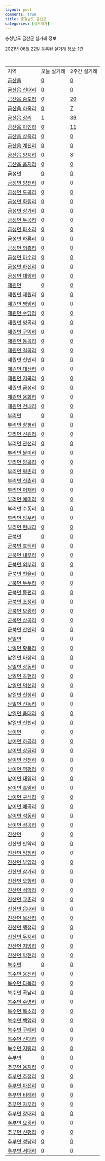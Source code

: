 ```yaml
---
layout: post
comments: true
title: 충청남도 금산군
categories: [실거래가]
---
```


충청남도 금산군 실거래 정보

2021년 06월 22일 등록된 실거래 정보: 1건

<script type="text/javascript">
  google.charts.load('current', {'packages':['corechart']});
  google.charts.setOnLoadCallback(drawChart);

  function drawChart() {
    var data = google.visualization.arrayToDataTable([['거래일', '매매', '전월세', '전매'], ['2021-03', 1, 1, 0], ['2021-04', 14, 7, 3], ['2021-05', 26, 15, 5], ['2021-06', 9, 4, 6]]);

    var options = {
      title: '최근 유형별 거래량 추이',
      legend: { position: 'bottom' }
    };

    var chart = new google.visualization.LineChart(document.getElementById('columnchart_material'));
    chart.draw(data, (options));
  }
</script>

<div id="columnchart_material" style="width: 450px; margin-left: -35px"></div>
<br>
<table class="sortable">
  <tr>
    <td>지역</td>
    <td>오늘 실거래</td>
    <td>2주간 실거래</td>
  </tr>

  
  <tr class="item">
    <td><a href="4471025000.html">금산읍</a></td>
    <td><a href="4471025000.html">0</a></td>
    <td><a href="4471025000.html">0</a></td>
  </tr>
    

  <tr class="item">
    <td><a href="4471025021.html">금산읍 신대리</a></td>
    <td><a href="4471025021.html">0</a></td>
    <td><a href="4471025021.html">0</a></td>
  </tr>
    

  <tr class="item">
    <td><a href="4471025022.html">금산읍 중도리</a></td>
    <td><a href="4471025022.html">0</a></td>
    <td><a href="4471025022.html">20</a></td>
  </tr>
    

  <tr class="item">
    <td><a href="4471025023.html">금산읍 하옥리</a></td>
    <td><a href="4471025023.html">0</a></td>
    <td><a href="4471025023.html">7</a></td>
  </tr>
    

  <tr class="item">
    <td><a href="4471025024.html">금산읍 상리</a></td>
    <td><a href="4471025024.html">1</a></td>
    <td><a href="4471025024.html">39</a></td>
  </tr>
    

  <tr class="item">
    <td><a href="4471025025.html">금산읍 아인리</a></td>
    <td><a href="4471025025.html">0</a></td>
    <td><a href="4471025025.html">11</a></td>
  </tr>
    

  <tr class="item">
    <td><a href="4471025026.html">금산읍 상옥리</a></td>
    <td><a href="4471025026.html">0</a></td>
    <td><a href="4471025026.html">0</a></td>
  </tr>
    

  <tr class="item">
    <td><a href="4471025027.html">금산읍 계진리</a></td>
    <td><a href="4471025027.html">0</a></td>
    <td><a href="4471025027.html">0</a></td>
  </tr>
    

  <tr class="item">
    <td><a href="4471025028.html">금산읍 양지리</a></td>
    <td><a href="4471025028.html">0</a></td>
    <td><a href="4471025028.html">8</a></td>
  </tr>
    

  <tr class="item">
    <td><a href="4471025029.html">금산읍 음지리</a></td>
    <td><a href="4471025029.html">0</a></td>
    <td><a href="4471025029.html">0</a></td>
  </tr>
    

  <tr class="item">
    <td><a href="4471031000.html">금성면</a></td>
    <td><a href="4471031000.html">0</a></td>
    <td><a href="4471031000.html">0</a></td>
  </tr>
    

  <tr class="item">
    <td><a href="4471031021.html">금성면 양전리</a></td>
    <td><a href="4471031021.html">0</a></td>
    <td><a href="4471031021.html">0</a></td>
  </tr>
    

  <tr class="item">
    <td><a href="4471031022.html">금성면 도곡리</a></td>
    <td><a href="4471031022.html">0</a></td>
    <td><a href="4471031022.html">0</a></td>
  </tr>
    

  <tr class="item">
    <td><a href="4471031023.html">금성면 화림리</a></td>
    <td><a href="4471031023.html">0</a></td>
    <td><a href="4471031023.html">0</a></td>
  </tr>
    

  <tr class="item">
    <td><a href="4471031024.html">금성면 상가리</a></td>
    <td><a href="4471031024.html">0</a></td>
    <td><a href="4471031024.html">0</a></td>
  </tr>
    

  <tr class="item">
    <td><a href="4471031025.html">금성면 두곡리</a></td>
    <td><a href="4471031025.html">0</a></td>
    <td><a href="4471031025.html">0</a></td>
  </tr>
    

  <tr class="item">
    <td><a href="4471031026.html">금성면 파초리</a></td>
    <td><a href="4471031026.html">0</a></td>
    <td><a href="4471031026.html">0</a></td>
  </tr>
    

  <tr class="item">
    <td><a href="4471031027.html">금성면 하류리</a></td>
    <td><a href="4471031027.html">0</a></td>
    <td><a href="4471031027.html">0</a></td>
  </tr>
    

  <tr class="item">
    <td><a href="4471031028.html">금성면 의총리</a></td>
    <td><a href="4471031028.html">0</a></td>
    <td><a href="4471031028.html">0</a></td>
  </tr>
    

  <tr class="item">
    <td><a href="4471031029.html">금성면 마수리</a></td>
    <td><a href="4471031029.html">0</a></td>
    <td><a href="4471031029.html">0</a></td>
  </tr>
    

  <tr class="item">
    <td><a href="4471031030.html">금성면 하신리</a></td>
    <td><a href="4471031030.html">0</a></td>
    <td><a href="4471031030.html">0</a></td>
  </tr>
    

  <tr class="item">
    <td><a href="4471031031.html">금성면 대암리</a></td>
    <td><a href="4471031031.html">0</a></td>
    <td><a href="4471031031.html">0</a></td>
  </tr>
    

  <tr class="item">
    <td><a href="4471032000.html">제원면</a></td>
    <td><a href="4471032000.html">0</a></td>
    <td><a href="4471032000.html">0</a></td>
  </tr>
    

  <tr class="item">
    <td><a href="4471032021.html">제원면 제원리</a></td>
    <td><a href="4471032021.html">0</a></td>
    <td><a href="4471032021.html">0</a></td>
  </tr>
    

  <tr class="item">
    <td><a href="4471032022.html">제원면 명암리</a></td>
    <td><a href="4471032022.html">0</a></td>
    <td><a href="4471032022.html">0</a></td>
  </tr>
    

  <tr class="item">
    <td><a href="4471032023.html">제원면 수당리</a></td>
    <td><a href="4471032023.html">0</a></td>
    <td><a href="4471032023.html">0</a></td>
  </tr>
    

  <tr class="item">
    <td><a href="4471032024.html">제원면 명곡리</a></td>
    <td><a href="4471032024.html">0</a></td>
    <td><a href="4471032024.html">0</a></td>
  </tr>
    

  <tr class="item">
    <td><a href="4471032025.html">제원면 구억리</a></td>
    <td><a href="4471032025.html">0</a></td>
    <td><a href="4471032025.html">0</a></td>
  </tr>
    

  <tr class="item">
    <td><a href="4471032026.html">제원면 동곡리</a></td>
    <td><a href="4471032026.html">0</a></td>
    <td><a href="4471032026.html">0</a></td>
  </tr>
    

  <tr class="item">
    <td><a href="4471032027.html">제원면 길곡리</a></td>
    <td><a href="4471032027.html">0</a></td>
    <td><a href="4471032027.html">0</a></td>
  </tr>
    

  <tr class="item">
    <td><a href="4471032028.html">제원면 신안리</a></td>
    <td><a href="4471032028.html">0</a></td>
    <td><a href="4471032028.html">0</a></td>
  </tr>
    

  <tr class="item">
    <td><a href="4471032029.html">제원면 대산리</a></td>
    <td><a href="4471032029.html">0</a></td>
    <td><a href="4471032029.html">0</a></td>
  </tr>
    

  <tr class="item">
    <td><a href="4471032030.html">제원면 저곡리</a></td>
    <td><a href="4471032030.html">0</a></td>
    <td><a href="4471032030.html">0</a></td>
  </tr>
    

  <tr class="item">
    <td><a href="4471032031.html">제원면 금성리</a></td>
    <td><a href="4471032031.html">0</a></td>
    <td><a href="4471032031.html">0</a></td>
  </tr>
    

  <tr class="item">
    <td><a href="4471032032.html">제원면 용화리</a></td>
    <td><a href="4471032032.html">0</a></td>
    <td><a href="4471032032.html">0</a></td>
  </tr>
    

  <tr class="item">
    <td><a href="4471032033.html">제원면 천내리</a></td>
    <td><a href="4471032033.html">0</a></td>
    <td><a href="4471032033.html">0</a></td>
  </tr>
    

  <tr class="item">
    <td><a href="4471033000.html">부리면</a></td>
    <td><a href="4471033000.html">0</a></td>
    <td><a href="4471033000.html">0</a></td>
  </tr>
    

  <tr class="item">
    <td><a href="4471033021.html">부리면 창평리</a></td>
    <td><a href="4471033021.html">0</a></td>
    <td><a href="4471033021.html">0</a></td>
  </tr>
    

  <tr class="item">
    <td><a href="4471033022.html">부리면 선원리</a></td>
    <td><a href="4471033022.html">0</a></td>
    <td><a href="4471033022.html">0</a></td>
  </tr>
    

  <tr class="item">
    <td><a href="4471033023.html">부리면 관천리</a></td>
    <td><a href="4471033023.html">0</a></td>
    <td><a href="4471033023.html">0</a></td>
  </tr>
    

  <tr class="item">
    <td><a href="4471033024.html">부리면 불이리</a></td>
    <td><a href="4471033024.html">0</a></td>
    <td><a href="4471033024.html">0</a></td>
  </tr>
    

  <tr class="item">
    <td><a href="4471033025.html">부리면 양곡리</a></td>
    <td><a href="4471033025.html">0</a></td>
    <td><a href="4471033025.html">0</a></td>
  </tr>
    

  <tr class="item">
    <td><a href="4471033026.html">부리면 평촌리</a></td>
    <td><a href="4471033026.html">0</a></td>
    <td><a href="4471033026.html">0</a></td>
  </tr>
    

  <tr class="item">
    <td><a href="4471033027.html">부리면 신촌리</a></td>
    <td><a href="4471033027.html">0</a></td>
    <td><a href="4471033027.html">0</a></td>
  </tr>
    

  <tr class="item">
    <td><a href="4471033028.html">부리면 어재리</a></td>
    <td><a href="4471033028.html">0</a></td>
    <td><a href="4471033028.html">0</a></td>
  </tr>
    

  <tr class="item">
    <td><a href="4471033029.html">부리면 예미리</a></td>
    <td><a href="4471033029.html">0</a></td>
    <td><a href="4471033029.html">0</a></td>
  </tr>
    

  <tr class="item">
    <td><a href="4471033030.html">부리면 수통리</a></td>
    <td><a href="4471033030.html">0</a></td>
    <td><a href="4471033030.html">0</a></td>
  </tr>
    

  <tr class="item">
    <td><a href="4471033031.html">부리면 방우리</a></td>
    <td><a href="4471033031.html">0</a></td>
    <td><a href="4471033031.html">0</a></td>
  </tr>
    

  <tr class="item">
    <td><a href="4471033032.html">부리면 현내리</a></td>
    <td><a href="4471033032.html">0</a></td>
    <td><a href="4471033032.html">0</a></td>
  </tr>
    

  <tr class="item">
    <td><a href="4471034000.html">군북면</a></td>
    <td><a href="4471034000.html">0</a></td>
    <td><a href="4471034000.html">0</a></td>
  </tr>
    

  <tr class="item">
    <td><a href="4471034021.html">군북면 호티리</a></td>
    <td><a href="4471034021.html">0</a></td>
    <td><a href="4471034021.html">0</a></td>
  </tr>
    

  <tr class="item">
    <td><a href="4471034022.html">군북면 내부리</a></td>
    <td><a href="4471034022.html">0</a></td>
    <td><a href="4471034022.html">0</a></td>
  </tr>
    

  <tr class="item">
    <td><a href="4471034023.html">군북면 외부리</a></td>
    <td><a href="4471034023.html">0</a></td>
    <td><a href="4471034023.html">0</a></td>
  </tr>
    

  <tr class="item">
    <td><a href="4471034024.html">군북면 천을리</a></td>
    <td><a href="4471034024.html">0</a></td>
    <td><a href="4471034024.html">0</a></td>
  </tr>
    

  <tr class="item">
    <td><a href="4471034025.html">군북면 두두리</a></td>
    <td><a href="4471034025.html">0</a></td>
    <td><a href="4471034025.html">0</a></td>
  </tr>
    

  <tr class="item">
    <td><a href="4471034026.html">군북면 동편리</a></td>
    <td><a href="4471034026.html">0</a></td>
    <td><a href="4471034026.html">0</a></td>
  </tr>
    

  <tr class="item">
    <td><a href="4471034027.html">군북면 조정리</a></td>
    <td><a href="4471034027.html">0</a></td>
    <td><a href="4471034027.html">0</a></td>
  </tr>
    

  <tr class="item">
    <td><a href="4471034028.html">군북면 보광리</a></td>
    <td><a href="4471034028.html">0</a></td>
    <td><a href="4471034028.html">0</a></td>
  </tr>
    

  <tr class="item">
    <td><a href="4471034029.html">군북면 상곡리</a></td>
    <td><a href="4471034029.html">0</a></td>
    <td><a href="4471034029.html">0</a></td>
  </tr>
    

  <tr class="item">
    <td><a href="4471034030.html">군북면 산안리</a></td>
    <td><a href="4471034030.html">0</a></td>
    <td><a href="4471034030.html">0</a></td>
  </tr>
    

  <tr class="item">
    <td><a href="4471035000.html">남일면</a></td>
    <td><a href="4471035000.html">0</a></td>
    <td><a href="4471035000.html">0</a></td>
  </tr>
    

  <tr class="item">
    <td><a href="4471035021.html">남일면 황풍리</a></td>
    <td><a href="4471035021.html">0</a></td>
    <td><a href="4471035021.html">0</a></td>
  </tr>
    

  <tr class="item">
    <td><a href="4471035022.html">남일면 마장리</a></td>
    <td><a href="4471035022.html">0</a></td>
    <td><a href="4471035022.html">0</a></td>
  </tr>
    

  <tr class="item">
    <td><a href="4471035023.html">남일면 상동리</a></td>
    <td><a href="4471035023.html">0</a></td>
    <td><a href="4471035023.html">0</a></td>
  </tr>
    

  <tr class="item">
    <td><a href="4471035024.html">남일면 초현리</a></td>
    <td><a href="4471035024.html">0</a></td>
    <td><a href="4471035024.html">0</a></td>
  </tr>
    

  <tr class="item">
    <td><a href="4471035025.html">남일면 덕천리</a></td>
    <td><a href="4471035025.html">0</a></td>
    <td><a href="4471035025.html">0</a></td>
  </tr>
    

  <tr class="item">
    <td><a href="4471035026.html">남일면 신정리</a></td>
    <td><a href="4471035026.html">0</a></td>
    <td><a href="4471035026.html">0</a></td>
  </tr>
    

  <tr class="item">
    <td><a href="4471035027.html">남일면 신동리</a></td>
    <td><a href="4471035027.html">0</a></td>
    <td><a href="4471035027.html">0</a></td>
  </tr>
    

  <tr class="item">
    <td><a href="4471035028.html">남일면 음대리</a></td>
    <td><a href="4471035028.html">0</a></td>
    <td><a href="4471035028.html">0</a></td>
  </tr>
    

  <tr class="item">
    <td><a href="4471035029.html">남일면 신천리</a></td>
    <td><a href="4471035029.html">0</a></td>
    <td><a href="4471035029.html">0</a></td>
  </tr>
    

  <tr class="item">
    <td><a href="4471036000.html">남이면</a></td>
    <td><a href="4471036000.html">0</a></td>
    <td><a href="4471036000.html">0</a></td>
  </tr>
    

  <tr class="item">
    <td><a href="4471036021.html">남이면 하금리</a></td>
    <td><a href="4471036021.html">0</a></td>
    <td><a href="4471036021.html">0</a></td>
  </tr>
    

  <tr class="item">
    <td><a href="4471036022.html">남이면 상금리</a></td>
    <td><a href="4471036022.html">0</a></td>
    <td><a href="4471036022.html">0</a></td>
  </tr>
    

  <tr class="item">
    <td><a href="4471036023.html">남이면 건천리</a></td>
    <td><a href="4471036023.html">0</a></td>
    <td><a href="4471036023.html">0</a></td>
  </tr>
    

  <tr class="item">
    <td><a href="4471036024.html">남이면 역평리</a></td>
    <td><a href="4471036024.html">0</a></td>
    <td><a href="4471036024.html">0</a></td>
  </tr>
    

  <tr class="item">
    <td><a href="4471036025.html">남이면 대양리</a></td>
    <td><a href="4471036025.html">0</a></td>
    <td><a href="4471036025.html">0</a></td>
  </tr>
    

  <tr class="item">
    <td><a href="4471036026.html">남이면 흑암리</a></td>
    <td><a href="4471036026.html">0</a></td>
    <td><a href="4471036026.html">0</a></td>
  </tr>
    

  <tr class="item">
    <td><a href="4471036027.html">남이면 구석리</a></td>
    <td><a href="4471036027.html">0</a></td>
    <td><a href="4471036027.html">0</a></td>
  </tr>
    

  <tr class="item">
    <td><a href="4471036028.html">남이면 매곡리</a></td>
    <td><a href="4471036028.html">0</a></td>
    <td><a href="4471036028.html">0</a></td>
  </tr>
    

  <tr class="item">
    <td><a href="4471036029.html">남이면 석동리</a></td>
    <td><a href="4471036029.html">0</a></td>
    <td><a href="4471036029.html">0</a></td>
  </tr>
    

  <tr class="item">
    <td><a href="4471036030.html">남이면 성곡리</a></td>
    <td><a href="4471036030.html">0</a></td>
    <td><a href="4471036030.html">0</a></td>
  </tr>
    

  <tr class="item">
    <td><a href="4471037000.html">진산면</a></td>
    <td><a href="4471037000.html">0</a></td>
    <td><a href="4471037000.html">0</a></td>
  </tr>
    

  <tr class="item">
    <td><a href="4471037021.html">진산면 만악리</a></td>
    <td><a href="4471037021.html">0</a></td>
    <td><a href="4471037021.html">0</a></td>
  </tr>
    

  <tr class="item">
    <td><a href="4471037022.html">진산면 엄정리</a></td>
    <td><a href="4471037022.html">0</a></td>
    <td><a href="4471037022.html">0</a></td>
  </tr>
    

  <tr class="item">
    <td><a href="4471037023.html">진산면 부암리</a></td>
    <td><a href="4471037023.html">0</a></td>
    <td><a href="4471037023.html">0</a></td>
  </tr>
    

  <tr class="item">
    <td><a href="4471037024.html">진산면 삼가리</a></td>
    <td><a href="4471037024.html">0</a></td>
    <td><a href="4471037024.html">0</a></td>
  </tr>
    

  <tr class="item">
    <td><a href="4471037025.html">진산면 오항리</a></td>
    <td><a href="4471037025.html">0</a></td>
    <td><a href="4471037025.html">0</a></td>
  </tr>
    

  <tr class="item">
    <td><a href="4471037026.html">진산면 석막리</a></td>
    <td><a href="4471037026.html">0</a></td>
    <td><a href="4471037026.html">0</a></td>
  </tr>
    

  <tr class="item">
    <td><a href="4471037027.html">진산면 교촌리</a></td>
    <td><a href="4471037027.html">0</a></td>
    <td><a href="4471037027.html">0</a></td>
  </tr>
    

  <tr class="item">
    <td><a href="4471037028.html">진산면 읍내리</a></td>
    <td><a href="4471037028.html">0</a></td>
    <td><a href="4471037028.html">0</a></td>
  </tr>
    

  <tr class="item">
    <td><a href="4471037029.html">진산면 묵산리</a></td>
    <td><a href="4471037029.html">0</a></td>
    <td><a href="4471037029.html">0</a></td>
  </tr>
    

  <tr class="item">
    <td><a href="4471037030.html">진산면 행정리</a></td>
    <td><a href="4471037030.html">0</a></td>
    <td><a href="4471037030.html">0</a></td>
  </tr>
    

  <tr class="item">
    <td><a href="4471037031.html">진산면 두지리</a></td>
    <td><a href="4471037031.html">0</a></td>
    <td><a href="4471037031.html">0</a></td>
  </tr>
    

  <tr class="item">
    <td><a href="4471037032.html">진산면 지방리</a></td>
    <td><a href="4471037032.html">0</a></td>
    <td><a href="4471037032.html">0</a></td>
  </tr>
    

  <tr class="item">
    <td><a href="4471037033.html">진산면 막현리</a></td>
    <td><a href="4471037033.html">0</a></td>
    <td><a href="4471037033.html">0</a></td>
  </tr>
    

  <tr class="item">
    <td><a href="4471038000.html">복수면</a></td>
    <td><a href="4471038000.html">0</a></td>
    <td><a href="4471038000.html">0</a></td>
  </tr>
    

  <tr class="item">
    <td><a href="4471038021.html">복수면 용진리</a></td>
    <td><a href="4471038021.html">0</a></td>
    <td><a href="4471038021.html">0</a></td>
  </tr>
    

  <tr class="item">
    <td><a href="4471038022.html">복수면 다복리</a></td>
    <td><a href="4471038022.html">0</a></td>
    <td><a href="4471038022.html">0</a></td>
  </tr>
    

  <tr class="item">
    <td><a href="4471038023.html">복수면 곡남리</a></td>
    <td><a href="4471038023.html">0</a></td>
    <td><a href="4471038023.html">0</a></td>
  </tr>
    

  <tr class="item">
    <td><a href="4471038024.html">복수면 수영리</a></td>
    <td><a href="4471038024.html">0</a></td>
    <td><a href="4471038024.html">0</a></td>
  </tr>
    

  <tr class="item">
    <td><a href="4471038025.html">복수면 목소리</a></td>
    <td><a href="4471038025.html">0</a></td>
    <td><a href="4471038025.html">0</a></td>
  </tr>
    

  <tr class="item">
    <td><a href="4471038026.html">복수면 백암리</a></td>
    <td><a href="4471038026.html">0</a></td>
    <td><a href="4471038026.html">0</a></td>
  </tr>
    

  <tr class="item">
    <td><a href="4471038027.html">복수면 구례리</a></td>
    <td><a href="4471038027.html">0</a></td>
    <td><a href="4471038027.html">0</a></td>
  </tr>
    

  <tr class="item">
    <td><a href="4471038028.html">복수면 신대리</a></td>
    <td><a href="4471038028.html">0</a></td>
    <td><a href="4471038028.html">0</a></td>
  </tr>
    

  <tr class="item">
    <td><a href="4471038029.html">복수면 지량리</a></td>
    <td><a href="4471038029.html">0</a></td>
    <td><a href="4471038029.html">0</a></td>
  </tr>
    

  <tr class="item">
    <td><a href="4471039000.html">추부면</a></td>
    <td><a href="4471039000.html">0</a></td>
    <td><a href="4471039000.html">0</a></td>
  </tr>
    

  <tr class="item">
    <td><a href="4471039021.html">추부면 용지리</a></td>
    <td><a href="4471039021.html">0</a></td>
    <td><a href="4471039021.html">0</a></td>
  </tr>
    

  <tr class="item">
    <td><a href="4471039022.html">추부면 추정리</a></td>
    <td><a href="4471039022.html">0</a></td>
    <td><a href="4471039022.html">0</a></td>
  </tr>
    

  <tr class="item">
    <td><a href="4471039023.html">추부면 마전리</a></td>
    <td><a href="4471039023.html">0</a></td>
    <td><a href="4471039023.html">6</a></td>
  </tr>
    

  <tr class="item">
    <td><a href="4471039024.html">추부면 비례리</a></td>
    <td><a href="4471039024.html">0</a></td>
    <td><a href="4471039024.html">0</a></td>
  </tr>
    

  <tr class="item">
    <td><a href="4471039025.html">추부면 자부리</a></td>
    <td><a href="4471039025.html">0</a></td>
    <td><a href="4471039025.html">0</a></td>
  </tr>
    

  <tr class="item">
    <td><a href="4471039026.html">추부면 장대리</a></td>
    <td><a href="4471039026.html">0</a></td>
    <td><a href="4471039026.html">0</a></td>
  </tr>
    

  <tr class="item">
    <td><a href="4471039027.html">추부면 요광리</a></td>
    <td><a href="4471039027.html">0</a></td>
    <td><a href="4471039027.html">0</a></td>
  </tr>
    

  <tr class="item">
    <td><a href="4471039028.html">추부면 신평리</a></td>
    <td><a href="4471039028.html">0</a></td>
    <td><a href="4471039028.html">0</a></td>
  </tr>
    

  <tr class="item">
    <td><a href="4471039029.html">추부면 성당리</a></td>
    <td><a href="4471039029.html">0</a></td>
    <td><a href="4471039029.html">0</a></td>
  </tr>
    

  <tr class="item">
    <td><a href="4471039030.html">추부면 서대리</a></td>
    <td><a href="4471039030.html">0</a></td>
    <td><a href="4471039030.html">0</a></td>
  </tr>
    


</table>


    